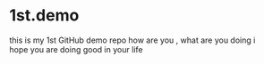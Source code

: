 # 1st.demo
this is my 1st GitHub demo repo
how are you , what are you doing i <br> hope you are doing good in your life 
